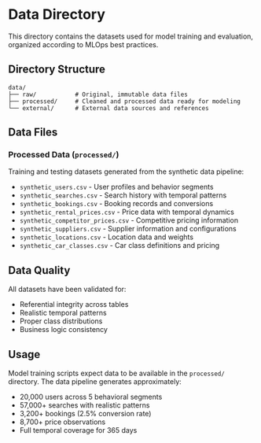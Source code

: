 # Data Directory

This directory contains the datasets used for model training and evaluation, organized according to MLOps best practices.

## Directory Structure

```
data/
├── raw/           # Original, immutable data files
├── processed/     # Cleaned and processed data ready for modeling
└── external/      # External data sources and references
```

## Data Files

### Processed Data (`processed/`)
Training and testing datasets generated from the synthetic data pipeline:

- `synthetic_users.csv` - User profiles and behavior segments
- `synthetic_searches.csv` - Search history with temporal patterns
- `synthetic_bookings.csv` - Booking records and conversions
- `synthetic_rental_prices.csv` - Price data with temporal dynamics
- `synthetic_competitor_prices.csv` - Competitive pricing information
- `synthetic_suppliers.csv` - Supplier information and configurations
- `synthetic_locations.csv` - Location data and weights
- `synthetic_car_classes.csv` - Car class definitions and pricing

## Data Quality

All datasets have been validated for:
- Referential integrity across tables
- Realistic temporal patterns
- Proper class distributions
- Business logic consistency

## Usage

Model training scripts expect data to be available in the `processed/` directory. The data pipeline generates approximately:
- 20,000 users across 5 behavioral segments
- 57,000+ searches with realistic patterns
- 3,200+ bookings (2.5% conversion rate)
- 8,700+ price observations
- Full temporal coverage for 365 days